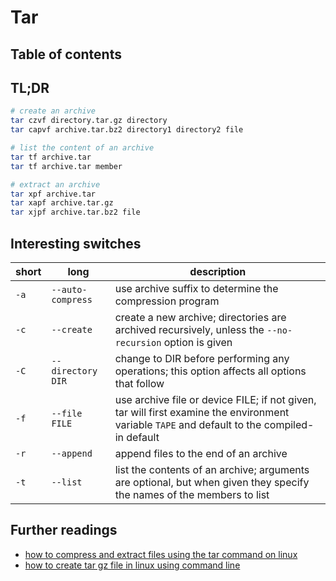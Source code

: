 # Tar

## Table of contents <!-- omit in toc -->

## TL;DR

```sh
# create an archive
tar czvf directory.tar.gz directory
tar capvf archive.tar.bz2 directory1 directory2 file

# list the content of an archive
tar tf archive.tar
tar tf archive.tar member

# extract an archive
tar xpf archive.tar
tar xapf archive.tar.gz
tar xjpf archive.tar.bz2 file
```

## Interesting switches

short | long              | description
------|-------------------|--------------------------------------------------------------------------------------------------------
`-a`  | `--auto-compress` | use archive suffix to determine the compression program
`-c`  | `--create`        | create a new archive; directories are archived recursively, unless the `--no-recursion` option is given
`-C`  | `--directory DIR` | change to DIR before performing any operations; this option affects all options that follow
`-f`  | `--file FILE`     | use archive file or device FILE; if not given, tar will first examine the environment variable `TAPE` and default to the compiled-in default
`-r`  | `--append`        | append files to the end of an archive
`-t`  | `--list`          | list the contents of an archive; arguments are optional, but when given they specify the names of the members to list

## Further readings

- [how to compress and extract files using the tar command on linux]
- [how to create tar gz file in linux using command line]

<!--
  References
  -->

<!-- Others -->
[how to create tar gz file in linux using command line]: https://www.cyberciti.biz/faq/how-to-create-tar-gz-file-in-linux-using-command-line/
[how to compress and extract files using the tar command on linux]: https://www.howtogeek.com/248780/how-to-compress-and-extract-files-using-the-tar-command-on-linux/
